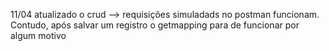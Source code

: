 11/04
atualizado o crud
--> requisições simuladads no postman funcionam. Contudo, após salvar um registro o getmapping para de 
funcionar por algum motivo